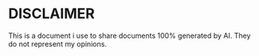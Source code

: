 # DISCLAIMER
This is a document i use to share documents 100% generated by AI. They do not represent my opinions.
